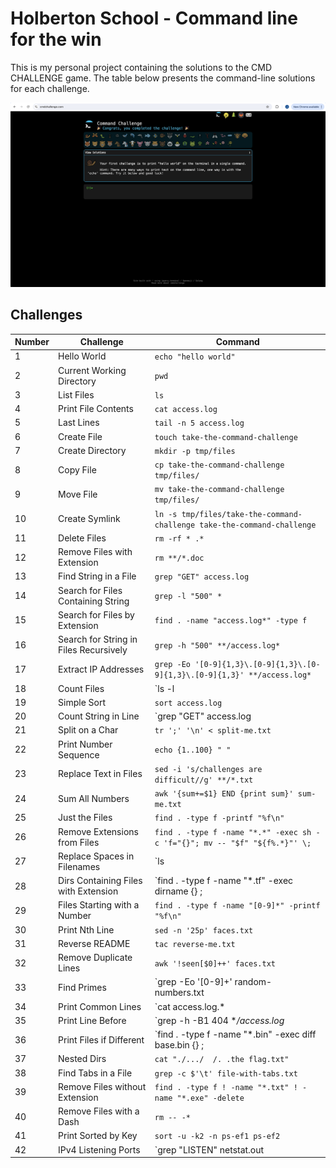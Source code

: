 # Holberton School - Command line for the win

This is my personal project containing the solutions to the CMD CHALLENGE game. The table below presents the command-line solutions for each challenge.

![image](https://github.com/jubaan/holbertonschool-system_engineering-devops/blob/main/command_challenge.png)

## Challenges

| Number | Challenge                                | Command                                                                                 |
|--------|------------------------------------------|-----------------------------------------------------------------------------------------|
| 1      | Hello World                              | `echo "hello world"`                                                                   |
| 2      | Current Working Directory                | `pwd`                                                                                  |
| 3      | List Files                               | `ls`                                                                                   |
| 4      | Print File Contents                      | `cat access.log`                                                                       |
| 5      | Last Lines                               | `tail -n 5 access.log`                                                                 |
| 6      | Create File                              | `touch take-the-command-challenge`                                                     |
| 7      | Create Directory                         | `mkdir -p tmp/files`                                                                   |
| 8      | Copy File                                | `cp take-the-command-challenge tmp/files/`                                             |
| 9      | Move File                                | `mv take-the-command-challenge tmp/files/`                                             |
| 10     | Create Symlink                           | `ln -s tmp/files/take-the-command-challenge take-the-command-challenge`                |
| 11     | Delete Files                             | `rm -rf * .*`                                                                          |
| 12     | Remove Files with Extension              | `rm **/*.doc`                                                                          |
| 13     | Find String in a File                    | `grep "GET" access.log`                                                                |
| 14     | Search for Files Containing String       | `grep -l "500" *`                                                                      |
| 15     | Search for Files by Extension            | `find . -name "access.log*" -type f`                                                   |
| 16     | Search for String in Files Recursively   | `grep -h "500" **/access.log*`                                                         |
| 17     | Extract IP Addresses                     | `grep -Eo '[0-9]{1,3}\.[0-9]{1,3}\.[0-9]{1,3}\.[0-9]{1,3}' **/access.log*`             |
| 18     | Count Files                              | `ls -l | wc -l`                                                                        |
| 19     | Simple Sort                              | `sort access.log`                                                                      |
| 20     | Count String in Line                     | `grep "GET" access.log | wc -l`                                                        |
| 21     | Split on a Char                          | `tr ';' '\n' < split-me.txt`                                                           |
| 22     | Print Number Sequence                    | `echo {1..100} " "`                                                                    |
| 23     | Replace Text in Files                    | `sed -i 's/challenges are difficult//g' **/*.txt`                                      |
| 24     | Sum All Numbers                          | `awk '{sum+=$1} END {print sum}' sum-me.txt`                                           |
| 25     | Just the Files                           | `find . -type f -printf "%f\n"`                                                        |
| 26     | Remove Extensions from Files             | `find . -type f -name "*.*" -exec sh -c 'f="{}"; mv -- "$f" "${f%.*}"' \;`             |
| 27     | Replace Spaces in Filenames              | `ls | tr " " "."`                                                                      |
| 28     | Dirs Containing Files with Extension     | `find . -type f -name "*.tf" -exec dirname {} \; | uniq`                               |
| 29     | Files Starting with a Number             | `find . -type f -name "[0-9]*" -printf "%f\n"`                                         |
| 30     | Print Nth Line                           | `sed -n '25p' faces.txt`                                                               |
| 31     | Reverse README                           | `tac reverse-me.txt`                                                                   |
| 32     | Remove Duplicate Lines                   | `awk '!seen[$0]++' faces.txt`                                                          |
| 33     | Find Primes                              | `grep -Eo '[0-9]+' random-numbers.txt | factor | awk 'NF==2 {print $2}' | sort -u | wc -l` |
| 34     | Print Common Lines                       | `cat access.log.* | awk '{print $1}' | sort | uniq -d`                                 |
| 35     | Print Line Before                        | `grep -h -B1 404 **/access.log* | grep -vE '404|--'`                                   |
| 36     | Print Files if Different                 | `find . -type f -name "*.bin" -exec diff base.bin {} \; | awk '{print $5}' | sed 's|./||'` |
| 37     | Nested Dirs                              | `cat "./.../  /. .the flag.txt"`                                                       |
| 38     | Find Tabs in a File                      | `grep -c $'\t' file-with-tabs.txt`                                                     |
| 39     | Remove Files without Extension           | `find . -type f ! -name "*.txt" ! -name "*.exe" -delete`                               |
| 40     | Remove Files with a Dash                 | `rm -- -*`                                                                             |
| 41     | Print Sorted by Key                      | `sort -u -k2 -n ps-ef1 ps-ef2`                                                         |
| 42     | IPv4 Listening Ports                     | `grep "LISTEN" netstat.out | grep -oP "tcp\s+.*:\K\d+"|sort -nr`                       |
